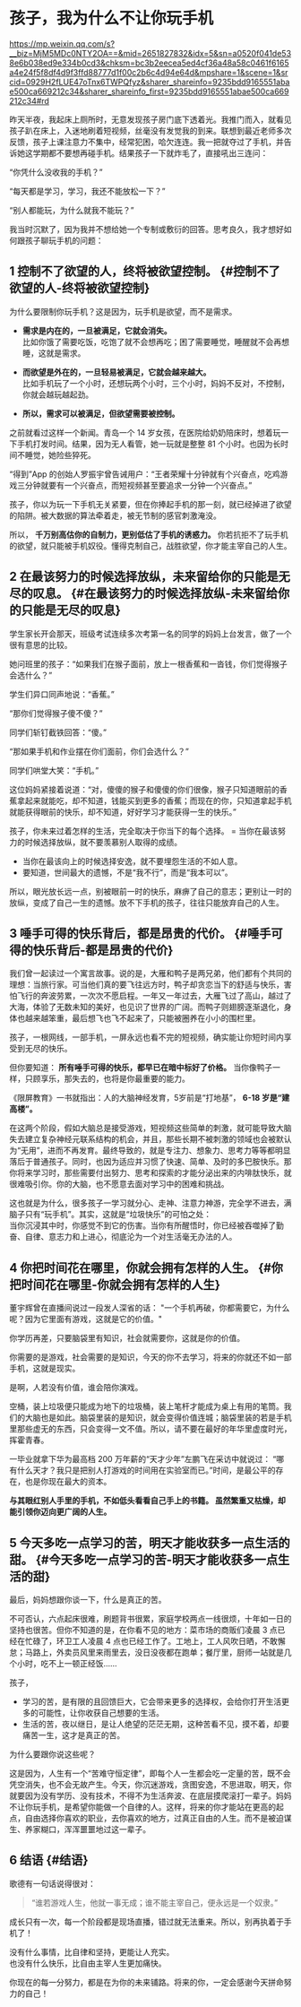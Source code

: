 # 孩子，我为什么不让你玩手机


<https://mp.weixin.qq.com/s?__biz=MjM5MDc0NTY2OA==&mid=2651827832&idx=5&sn=a0520f041de538e6b038ed9e334b0cd3&chksm=bc3b2eecea5ed4cf36a48a58c0461f6165a4e24f5f8df4d9f3ffd88777d1f00c2b6c4d94e64d&mpshare=1&scene=1&srcid=0929H2fLUE47oTnx6TWPQfyz&sharer_shareinfo=9235bdd9165551abae500ca669212c34&sharer_shareinfo_first=9235bdd9165551abae500ca669212c34#rd>

昨天半夜，我起床上厕所时，无意发现孩子房门底下透着光。我推门而入，就看见孩子趴在床上，入迷地刷着短视频，丝毫没有发觉我的到来。联想到最近老师多次反馈，孩子上课注意力不集中，经常犯困，哈欠连连。我一把就夺过了手机，并告诉她这学期都不要想再碰手机。结果孩子一下就炸毛了，直接吼出三连问：

“你凭什么没收我的手机？”

“每天都是学习，学习，我还不能放松一下？”

“别人都能玩，为什么就我不能玩？”

我当时沉默了，因为我并不想给她一个专制或敷衍的回答。思考良久，我才想好如何跟孩子聊玩手机的问题：


## <span class="section-num">1</span> 控制不了欲望的人，终将被欲望控制。 {#控制不了欲望的人-终将被欲望控制}

为什么要限制你玩手机？这是因为，玩手机是欲望，而不是需求。

-   **需求是内在的，一旦被满足，它就会消失。** <br />
    比如你饿了需要吃饭，吃饱了就不会想再吃；困了需要睡觉，睡醒就不会再想睡，这就是需求。

-   **而欲望是外在的，一旦轻易被满足，它就会越来越大。** <br />
    比如手机玩了一个小时，还想玩两个小时，三个小时，妈妈不反对，不控制，你就会越玩越起劲。

-   **所以，需求可以被满足，但欲望需要被控制。**

之前就看过这样一个新闻。青岛一个 14 岁女孩，在医院给奶奶陪床时，想着玩一下手机打发时间。结果，因为无人看管，她一玩就是整整 81 个小时。也因为长时间不睡觉，她险些猝死。

“得到”App 的创始人罗振宇曾告诫用户：“王者荣耀十分钟就有个兴奋点，吃鸡游戏三分钟就要有一个兴奋点，而短视频甚至要追求一分钟一个兴奋点。”

孩子，你以为玩一下手机无关紧要，但在你捧起手机的那一刻，就已经掉进了欲望的陷阱。被大数据的算法牵着走，被无节制的感官刺激淹没。

所以， **千万别高估你的自制力，更别低估了手机的诱惑力。**
你若抗拒不了玩手机的欲望，就只能被手机奴役。懂得克制自己，战胜欲望，你才能主宰自己的人生。


## <span class="section-num">2</span> 在最该努力的时候选择放纵，未来留给你的只能是无尽的叹息。 {#在最该努力的时候选择放纵-未来留给你的只能是无尽的叹息}

学生家长开会那天，班级考试连续多次考第一名的同学的妈妈上台发言，做了一个很有意思的比较。

她问班里的孩子：“如果我们在猴子面前，放上一根香蕉和一沓钱，你们觉得猴子会选什么？”

学生们异口同声地说：“香蕉。”

“那你们觉得猴子傻不傻？”

同学们斩钉截铁回答：“傻。”

“那如果手机和作业摆在你们面前，你们会选什么？”

同学们哄堂大笑：“手机。”

这位妈妈紧接着说道：“对，傻傻的猴子和傻傻的你们很像，猴子只知道眼前的香蕉拿起来就能吃，却不知道，钱能买到更多的香蕉；而现在的你，只知道拿起手机就能获得眼前的快乐，却不知道，好好学习才能获得一生的快乐。”

孩子，你未来过着怎样的生活，完全取决于你当下的每个选择。
= 当你在最该努力的时候选择放纵，就不要羡慕别人取得的成绩。

-   当你在最该向上的时候选择安逸，就不要埋怨生活的不如人意。
-   要知道，世间最大的遗憾，不是“我不行”，而是“我本可以”。

所以，眼光放长远一点，别被眼前一时的快乐，麻痹了自己的意志；更别让一时的放纵，变成了自己一生的遗憾。放不下手机的孩子，往往只能放弃自己的人生。


## <span class="section-num">3</span> 唾手可得的快乐背后，都是昂贵的代价。 {#唾手可得的快乐背后-都是昂贵的代价}

我们曾一起读过一个寓言故事。说的是，大雁和鸭子是两兄弟，他们都有个共同的理想：当旅行家。可当他们真的要飞往远方时，鸭子却贪恋当下的舒适与快乐，害怕飞行的奔波劳累，一次次不愿启程。一年又一年过去，大雁飞过了高山，越过了大海，体验了无数未知的美好，也见识了世界的广阔。而鸭子则翅膀逐渐退化，身体也越来越笨重，最后想飞也飞不起来了，只能被圈养在小小的围栏里。

孩子，一根网线，一部手机，一屏永远也看不完的短视频，确实能让你短时间内享受到无尽的快乐。

但你要知道： **所有唾手可得的快乐，都早已在暗中标好了价格。**
当你像鸭子一样，只顾享乐，那失去的，也将是你最重要的能力。

《限屏教育》一书就指出：人的大脑神经发育，5岁前是“打地基”， **6-18 岁是“建高楼”。**

在这两个阶段，假如大脑总是接受游戏，短视频这些简单的刺激，就可能导致大脑失去建立复杂神经元联系结构的机会，并且，那些长期不被刺激的领域也会被默认为“无用”，进而不再发育。最终导致的，就是专注力、想象力、思考力等等都明显落后于普通孩子。同时，也因为适应并习惯了快速、简单、及时的多巴胺快乐。那你将来学习时，那些需要付出努力、思考和探索的才能分泌出来的内啡肽快乐，就很难吸引你。你的大脑，也不愿意去面对学习中的困难和挑战。

这也就是为什么，很多孩子一学习就分心、走神、注意力神游，完全学不进去，满脑子只有“玩手机”。其实，这就是“垃圾快乐”的可怕之处： <br />
当你沉浸其中时，你感觉不到它的伤害。当你有所醒悟时，你已经被吞噬掉了勤奋、自律、意志力和上进心，彻底沦为一个对生活毫无办法的人。


## <span class="section-num">4</span> 你把时间花在哪里，你就会拥有怎样的人生。 {#你把时间花在哪里-你就会拥有怎样的人生}

董宇辉曾在直播间说过一段发人深省的话： "一个手机再破，你都需要它，为什么呢？因为它里面有游戏，这就是它的价值。"

你学历再差，只要脑袋里有知识，社会就需要你，这就是你的价值。

你需要的是游戏，社会需要的是知识，今天的你不去学习，将来的你就还不如一部手机，这就是现实。

是啊，人若没有价值，谁会陪你演戏。

空桶，装上垃圾便只能成为地下的垃圾桶，装上笔杆才能成为桌上有用的笔筒。我们的大脑也是如此。脑袋里装的是知识，就会变得价值连城；脑袋里装的若是手机里那些虚无的东西，只会变得一文不值。所以，请不要在最好的年华里虚度时光，挥霍青春。

一毕业就拿下华为最高档 200 万年薪的“天才少年”左鹏飞在采访中就说过： “哪有什么天才？我只是把别人打游戏的时间用在实验室而已。”时间，是最公平的存在，也是你现在最大的资本。

**与其眼红别人手里的手机，不如低头看看自己手上的书籍。 虽然繁重又枯燥，却能引领你迈向更广阔的人生。**


## <span class="section-num">5</span> 今天多吃一点学习的苦，明天才能收获多一点生活的甜。 {#今天多吃一点学习的苦-明天才能收获多一点生活的甜}

最后，妈妈想跟你谈一下，什么是真正的苦。

不可否认，六点起床很难，刷题背书很累，家庭学校两点一线很烦，十年如一日的坚持也很苦。但你不知道的是，在你看不见的地方：菜市场的商贩们凌晨 3 点已经在忙碌了，环卫工人凌晨 4 点也已经工作了。工地上，工人风吹日晒，不敢懈怠；马路上，外卖员风里来雨里去，没日没夜都在跑单；餐厅里，厨师一站就是几个小时，吃不上一顿正经饭……

孩子，

-   学习的苦，是有限的且回馈巨大，它会带来更多的选择权，会给你打开生活更多的可能性，让你收获自己想要的生活。
-   生活的苦，夜以继日，是让人绝望的茫茫无期，这种苦看不见，摸不着，却要痛苦一生，这才是真正的苦。

为什么要跟你说这些呢？

这是因为，人生有一个“苦难守恒定律”，即每个人一生都会吃一定量的苦，既不会凭空消失，也不会无故产生。今天，你沉迷游戏，贪图安逸，不思进取，明天，你就要因为没有学历、没有技术，不得不为生活奔波、在底层摸爬滚打一辈子。妈妈不让你玩手机，是希望你能做一个自律的人。这样，将来的你才能站在更高的起点，自由选择你喜欢的职业，去你喜欢的地方，过真正自由的人生。而不是被迫谋生、养家糊口，浑浑噩噩地过这一辈子。


## <span class="section-num">6</span> 结语 {#结语}

歌德有一句话说得很对：

> “谁若游戏人生，他就一事无成；谁不能主宰自己，便永远是一个奴隶。”

成长只有一次，每一个阶段都是现场直播，错过就无法重来。所以，别再执着于手机了！

没有什么事情，比自律和坚持，更能让人充实。 <br />
也没有什么快乐，比自由主宰人生更加痛快。 <br />

你现在的每一分努力，都是在为你的未来铺路。将来的你，一定会感谢今天拼命努力的自己！

